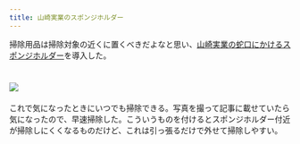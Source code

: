 ```yaml
---
title: 山崎実業のスポンジホルダー
---
```

掃除用品は掃除対象の近くに置くべきだよなと思い、[山崎実業の蛇口にかけるスポンジホルダー](https://www.amazon.co.jp/dp/B07MM4GC6P)を導入した。

![](https://lh3.googleusercontent.com/pXD0KbtBaXWINKzMRDO8IRVI_2S4Yris2THqLiB_TiB9Jrb-J4_wCf6SeFEGxco603Yb0S6r-5l6Mw8I5J2fjriFWlQU4RRtub5mb98Y0uK6FwAMgPxTyegpL5esxHKJAPPocYO177XbrLbAnCqnl-SOM8M170ENtI4Pvc6JkPJ6YwfK1rcTiGO7ieYT)
===================================================================================================================================================================================================================================

これで気になったときにいつでも掃除できる。写真を撮って記事に載せていたら気になったので、早速掃除した。こういうものを付けるとスポンジホルダー付近が掃除しにくくなるものだけど、これは引っ張るだけで外せて掃除しやすい。
